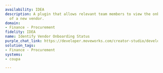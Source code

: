 ```yaml
---
availability: IDEA
description: A plugin that allows relevant team members to view the onboarding status
  of a new vendor.
domain:
- Finance - Procurement
fidelity: IDEA
name: Identify Vendor Onboarding Status
purple_chat_link: https://developer.moveworks.com/creator-studio/developer-tools/purple-chat/?conversation=%7B%22startTimestamp%22%3A%2211%3A43%2BAM%22%2C%22messages%22%3A%5B%7B%22role%22%3A%22user%22%2C%22parts%22%3A%5B%7B%22richText%22%3A%22%3Cp%3EWhat%27s+the+onboarding+status+of+NewTech+Solutions%3F%3C%2Fp%3E%22%7D%5D%7D%2C%7B%22role%22%3A%22assistant%22%2C%22parts%22%3A%5B%7B%22reasoningSteps%22%3A%5B%7B%22status%22%3A%22success%22%2C%22richText%22%3A%22%3Cp%3EQueries+Coupa+for+NewTech+Solutions%27+onboarding+status.%3C%2Fp%3E%22%7D%5D%7D%2C%7B%22richText%22%3A%22The+current+onboarding+status+of+NewTech+Solutions+is+listed+below%3A%22%7D%2C%7B%22richText%22%3A%22%3Cb%3ENewTech+Solutions+-+Onboarding+Status%3C%2Fb%3E%3Cbr%3E%3Cp%3E%3Cb%3EStage%3A%3C%2Fb%3E+Pending+Approval%3Cbr%3E%3Cb%3EExpected+Completion%3A%3C%2Fb%3E+July+15%2C+2025%3Cbr%3E%3Cb%3EComments%3A%3C%2Fb%3E+Awaiting+final+document+signatures.%3C%2Fp%3E%22%7D%2C%7B%22buttons%22%3A%5B%7B%22style%22%3A%22filled%22%2C%22buttonText%22%3A%22View+Details+in+Coupa%22%7D%2C%7B%22style%22%3A%22outlined%22%2C%22buttonText%22%3A%22Update+Status%22%7D%2C%7B%22style%22%3A%22outlined%22%2C%22buttonText%22%3A%22Cancel%22%7D%5D%7D%5D%7D%5D%7D
solution_tags:
- Finance - Procurement
systems:
- coupa

---
```

